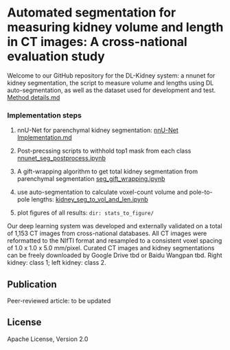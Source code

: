 # Automated segmentation for measuring kidney volume and length in CT images: A cross-national evaluation study

Welcome to our GitHub repository for the DL-Kidney system: a nnunet for kidney segmentation, the script to measure volume and lengths using DL auto-segmentation, as well as the dataset used for development and test. [Method details.md](documentation/Method_introduction.md)

### Implementation steps

1. nnU-Net for parenchymal kidney segmentation: [nnU-Net Implementation.md](documentation/Implementation_steps.md)

2. Post-precssing scripts to withhold top1 mask from each class [nnunet_seg_postprocess.ipynb](nnunet_seg_postprocess.ipynb)

3. A gift-wrapping algorithm to get total kidney segmentation from parenchymal segmentation [seg_gift_wrapping.ipynb](seg_gift_wrapping.ipynb)

4. use auto-segmentation to calculate voxel-count volume and pole-to-pole lengths: [kidney_seg_to_vol_and_len.ipynb](kidney_seg_to_vol_and_len.ipynb)

5. plot figures of all results: ```dir: stats_to_figure/ ```

Our deep learning system was developed and externally validated on a total of 1,153 CT images from cross-national databases. All CT images were reformatted to the NIfTI format and resampled to a consistent voxel spacing of 1.0 x 1.0 x 5.0 mm/pixel. Curated CT images and kidney segmentations can be freely downloaded by Google Drive tbd or Baidu Wangpan tbd.  Right kidney: class 1; left kidney: class 2.

## Publication

Peer-reviewed article: to be updated

## License

Apache License, Version 2.0
